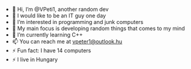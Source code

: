 - 👋 Hi, I’m @VPeti1, another random dev
- 👀 I would like to be an IT guy one day
- 👀 I’m interested in programming and junk computers
- 👀 My main focus is developing random things that comes to my mind
- 🌱 I’m currently learning C++ 
- 📫 You can reach me at vpeter1@outlook.hu
- ⚡ Fun fact: I have 14 computers
- ⚡ I live in Hungary

<!---
VPeti1/VPeti1 is a ✨ special ✨ repository because its `README.md` (this file) appears on your GitHub profile.
You can click the Preview link to take a look at your changes.
--->
